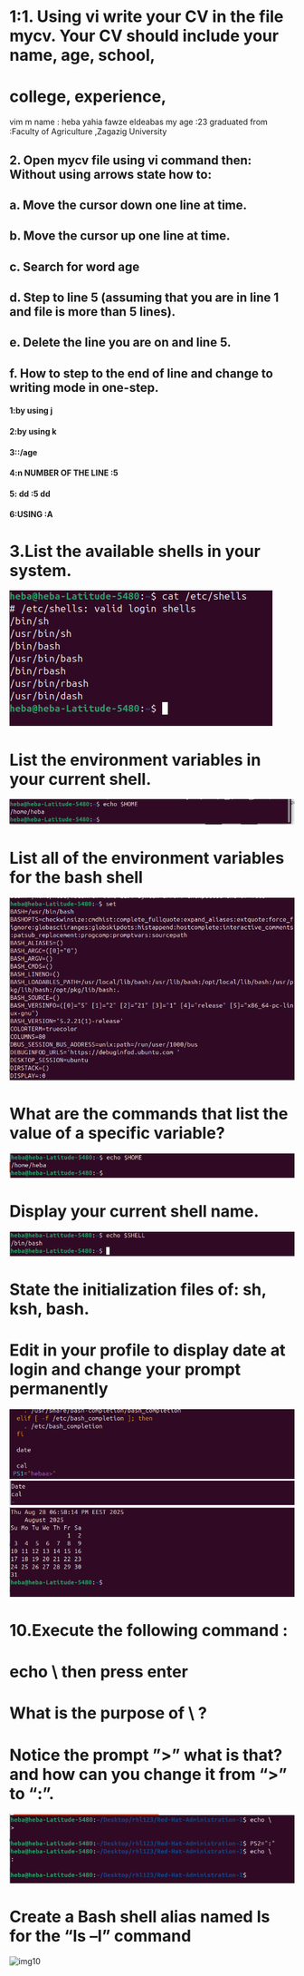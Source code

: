 # 1:1. Using vi write your CV in the file mycv. Your CV should include your name, age, school,
# college, experience,
 vim m 
  name : heba yahia fawze eldeabas
 my age :23
 graduated from :Faculty of Agriculture ,Zagazig University
 ## 2. Open mycv file using vi command then: Without using arrows state how to:
 ## a. Move the cursor down one line at time.
 ## b. Move the cursor up one line at time.
 ## c. Search for word age
 ## d. Step to line 5 (assuming that you are in line 1 and file is more than 5 lines).
 ## e. Delete the line you are on and line 5.
## f. How to step to the end of line and change to writing mode in one-step.  
 #### 1:by using j
 #### 2:by using k 
 #### 3::/age 
 #### 4:n NUMBER OF THE LINE :5
 #### 5: dd  :5  dd
 #### 6:USING :A  
 # 3.List the available shells in your system.
 ![img1](https://github.com/heba-eldeabes/Red-Hat-Administration-I/blob/main/Labs%20/images/Screenshot%20from%202025-08-27%2020-40-09.png) 
 # List the environment variables in your current shell.
 ![img2](https://github.com/heba-eldeabes/Red-Hat-Administration-I/blob/main/Labs%20/images/Screenshot%20from%202025-08-27%2021-32-11.png) 
 # List all of the environment variables for the bash shell
 ![img3](https://github.com/heba-eldeabes/Red-Hat-Administration-I/blob/main/Labs%20/images/Screenshot%20from%202025-08-28%2018-32-38.png)
 # What are the commands that list the value of a specific variable?
 ![img4](https://github.com/heba-eldeabes/Red-Hat-Administration-I/blob/main/Labs%20/images/Screenshot%20from%202025-08-28%2018-38-04.png) 
 # Display your current shell name.
  ![img5](https://github.com/heba-eldeabes/Red-Hat-Administration-I/blob/main/Labs%20/images/Screenshot%20from%202025-08-28%2018-39-36.png) 
  # State the initialization files of: sh, ksh, bash. 

  # Edit in your profile to display date at login and change your prompt permanently

  ![img6](https://github.com/heba-eldeabes/Red-Hat-Administration-I/blob/main/Labs%20/images/Screenshot%20from%202025-10-23%2010-36-15.png)
  ![img7](https://github.com/heba-eldeabes/Red-Hat-Administration-I/blob/main/Labs%20/images/Screenshot%20from%202025-08-28%2018-53-35.png) 
  ![img8](https://github.com/heba-eldeabes/Red-Hat-Administration-I/blob/main/Labs%20/images/Screenshot%20from%202025-08-28%2018-58-26.png)
  # 10.Execute the following command :
 # echo \ then press enter
 # What is the purpose of \ ?
 # Notice the prompt ”>” what is that? and how can you change it from “>” to “:”.
 ![img9](https://github.com/heba-eldeabes/Red-Hat-Administration-I/blob/main/Labs%20/images/Screenshot%20from%202025-10-23%2010-37-40.png)
# Create a Bash shell alias named ls for the “ls –l” command 
![img10]()
